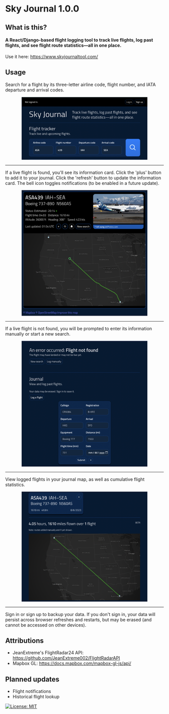 # Sky Journal 1.0.0

## What is this?

#### A React/Django-based flight logging tool to track live flights, log past flights, and see flight route statistics—all in one place.

Use it here: https://www.skyjournaltool.com/

## Usage

Search for a flight by its three-letter airline code, flight number,
and IATA departure and arrival codes. 
<p align="center">
    <img src="assets/search-example.png" width="400" height="200" />
</p>

___

If a live flight is found, you'll see its information card. Click the 'plus'
button to add it to your journal. Click the 'refresh' button to update the information
card. The bell icon toggles notifications (to be enabled in a future update).
<p align="center">
    <img src="assets/flight-card.png" width="400" height="400" />
</p>

___

If a live flight is not found, you will be prompted to enter its information
manually or start a new search. 

<p align="center">
    <img src="assets/manual-flight-info.png" width="400" height="400" />
</p>

___

View logged flights in your journal map, as well as cumulative flight statistics.
<p align="center">
    <img src="assets/journal.png" width="400" height="350" />
</p>

___

Sign in or sign up to backup your data. If you don't sign in, your data will
persist across browser refreshes and restarts, but may be erased (and cannot
be accessed on other devices).

## Attributions

- JeanExtreme's FlightRadar24 API: https://github.com/JeanExtreme002/FlightRadarAPI 
- Mapbox GL: https://docs.mapbox.com/mapbox-gl-js/api/

## Planned updates

- Flight notifications
- Historical flight lookup

 [![License: MIT](https://img.shields.io/badge/License-MIT-yellow.svg)](https://opensource.org/licenses/MIT)
